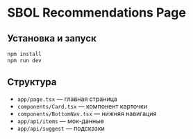 # SBOL Recommendations Page

## Установка и запуск

```bash
npm install
npm run dev
```

## Структура

- `app/page.tsx` — главная страница
- `components/Card.tsx` — компонент карточки
- `components/BottomNav.tsx` — нижняя навигация
- `app/api/items` — мок-данные
- `app/api/suggest` — подсказки
